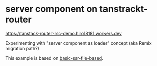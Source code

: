 # server component on tanstrackt-router

https://tanstack-router-rsc-demo.hiro18181.workers.dev

Experimenting with "server component as loader" concept (aka Remix migration path?)

This example is based on [basic-ssr-file-based](https://github.com/TanStack/router/tree/05941e5ef2b7d2776e885cf473fdcc3970548b22/examples/react/basic-ssr-file-based).
